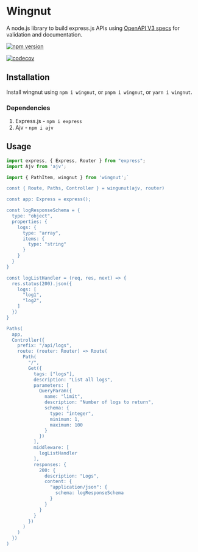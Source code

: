 # Wingnut

A node.js library to build express.js APIs using [OpenAPI V3 specs](https://swagger.io/specification/) for validation and documentation.

[![npm version](https://badge.fury.io/js/wingnut.svg)](https://badge.fury.io/js/wingnut)

[![codecov](https://codecov.io/gh/cawalch/wingnut/graph/badge.svg?token=E7LJCNGZET)](https://codecov.io/gh/cawalch/wingnut)

## Installation

Install wingnut using `npm i wingnut`, or `pnpm i wingnut`, or `yarn i wingnut`.

### Dependencies

1. Express.js - `npm i express`
2. Ajv - `npm i ajv`

## Usage

```typescript
import express, { Express, Router } from "express";
import Ajv from 'ajv';

import { PathItem, wingnut } from 'wingnut';`

const { Route, Paths, Controller } = wingunut(ajv, router)

const app: Express = express();

const logResponseSchema = {
  type: "object",
  properties: {
    logs: {
      type: "array",
      items: {
        type: "string"
      }
    }
  }
}

const logListHandler = (req, res, next) => {
  res.status(200).json({
    logs: [
      "log1",
      "log2",
    ]
  })
}

Paths(
  app,
  Controller({
    prefix: "/api/logs",
    route: (router: Router) => Route(
      Path(
        "/",
        Get({
          tags: ["logs"],
          description: "List all logs",
          parameters: [
            QueryParam({
              name: "limit",
              description: "Number of logs to return",
              schema: {
                type: "integer",
                minimum: 1,
                maximum: 100
              }
            })
          ],
          middleware: [
            logListHandler
          ],
          responses: {
            200: {
              description: "Logs",
              content: {
                "application/json": {
                  schema: logResponseSchema
                }
              }
            }
          }
        })
      )
    )
  })
)
```
